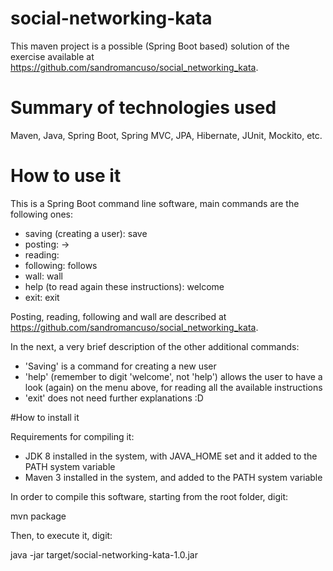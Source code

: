 # social-networking-kata

This maven project is a possible (Spring Boot based) solution of the exercise available at https://github.com/sandromancuso/social_networking_kata.

# Summary of technologies used

Maven, Java, Spring Boot, Spring MVC, JPA, Hibernate, JUnit, Mockito, etc.

# How to use it

This is a Spring Boot command line software, main commands are the following ones:

- saving (creating a user): <user name> save
- posting: <user name> -> <message>
- reading: <user name>
- following: <user name> follows <another user>
- wall: <user name> wall
- help (to read again these instructions): welcome
- exit: exit
  
Posting, reading, following and wall are described at https://github.com/sandromancuso/social_networking_kata.

In the next, a very brief description of the other additional commands:

- 'Saving' is a command for creating a new user
- 'help' (remember to digit 'welcome', not 'help') allows the user to have a look (again) on the menu above, for reading all the available instructions
- 'exit' does not need further explanations :D

#How to install it

Requirements for compiling it:

- JDK 8 installed in the system, with JAVA_HOME set and it added to the PATH system variable
- Maven 3 installed in the system, and added to the PATH system variable

In order to compile this software, starting from the root folder, digit:

mvn package

Then, to execute it, digit:

java -jar target/social-networking-kata-1.0.jar

